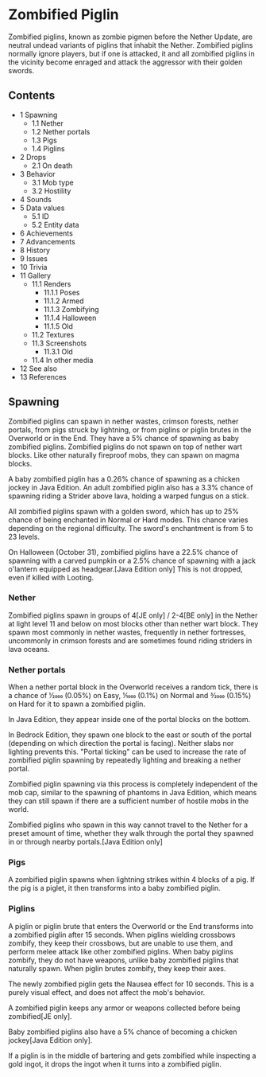 # Zombified Piglin
Zombified piglins, known as zombie pigmen before the Nether Update, are neutral undead variants of piglins that inhabit the Nether. Zombified piglins normally ignore players, but if one is attacked, it and all zombified piglins in the vicinity become enraged and attack the aggressor with their golden swords.

## Contents
- 1 Spawning
	- 1.1 Nether
	- 1.2 Nether portals
	- 1.3 Pigs
	- 1.4 Piglins
- 2 Drops
	- 2.1 On death
- 3 Behavior
	- 3.1 Mob type
	- 3.2 Hostility
- 4 Sounds
- 5 Data values
	- 5.1 ID
	- 5.2 Entity data
- 6 Achievements
- 7 Advancements
- 8 History
- 9 Issues
- 10 Trivia
- 11 Gallery
	- 11.1 Renders
		- 11.1.1 Poses
		- 11.1.2 Armed
		- 11.1.3 Zombifying
		- 11.1.4 Halloween
		- 11.1.5 Old
	- 11.2 Textures
	- 11.3 Screenshots
		- 11.3.1 Old
	- 11.4 In other media
- 12 See also
- 13 References

## Spawning
Zombified piglins can spawn in nether wastes, crimson forests, nether portals, from pigs struck by lightning, or from piglins or piglin brutes in the Overworld or in the End. They have a 5% chance of spawning as baby zombified piglins. Zombified piglins do not spawn on top of nether wart blocks. Like other naturally fireproof mobs, they can spawn on magma blocks.

A baby zombified piglin has a 0.26% chance of spawning as a chicken jockey in Java Edition. An adult zombified piglin also has a 3.3% chance of spawning riding a Strider above lava, holding a warped fungus on a stick.

All zombified piglins spawn with a golden sword, which has up to 25% chance of being enchanted in Normal or Hard modes. This chance varies depending on the regional difficulty. The sword's enchantment is from 5 to 23 levels.

On Halloween (October 31), zombified piglins have a 22.5% chance of spawning with a carved pumpkin or a 2.5% chance of spawning with a jack o'lantern equipped as headgear.‌[Java Edition  only] This is not dropped, even if killed with Looting.

### Nether
Zombified piglins spawn in groups of 4‌[JE  only] / 2-4‌[BE  only] in the Nether at light level 11 and below on most blocks other than nether wart block. They spawn most commonly in nether wastes, frequently in nether fortresses, uncommonly in crimson forests and are sometimes found riding striders in lava oceans.

### Nether portals
When a nether portal block in the Overworld receives a random tick, there is a chance of 1⁄2000 (0.05%) on Easy, 1⁄1000 (0.1%) on Normal and 3⁄2000 (0.15%) on Hard for it to spawn a zombified piglin. 

In Java Edition, they appear inside one of the portal blocks on the bottom.

In Bedrock Edition, they spawn one block to the east or south of the portal (depending on which direction the portal is facing). Neither slabs nor lighting prevents this. "Portal ticking" can be used to increase the rate of zombified piglin spawning by repeatedly lighting and breaking a nether portal.

Zombified piglin spawning via this process is completely independent of the mob cap, similar to the spawning of phantoms in Java Edition, which means they can still spawn if there are a sufficient number of hostile mobs in the world. 

Zombified piglins who spawn in this way cannot travel to the Nether for a preset amount of time, whether they walk through the portal they spawned in or through nearby portals.‌[Java Edition  only]

### Pigs
A zombified piglin spawns when lightning strikes within 4 blocks of a pig. If the pig is a piglet, it then transforms into a baby zombified piglin.

### Piglins
A piglin or piglin brute that enters the Overworld or the End transforms into a zombified piglin after 15 seconds. When piglins wielding crossbows zombify, they keep their crossbows, but are unable to use them, and perform melee attack like other zombified piglins. When baby piglins zombify, they do not have weapons, unlike baby zombified piglins that naturally spawn. When piglin brutes zombify, they keep their axes.

The newly zombified piglin gets the Nausea effect for 10 seconds. This is a purely visual effect, and does not affect the mob's behavior.

A zombified piglin keeps any armor or weapons collected before being zombified‌[JE  only].

Baby zombified piglins also have a 5% chance of becoming a chicken jockey‌[Java Edition  only].

If a piglin is in the middle of bartering and gets zombified while inspecting a gold ingot, it drops the ingot when it turns into a zombified piglin.

